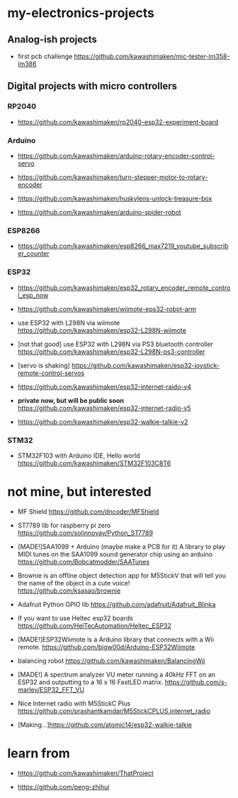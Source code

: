 # my-electronics-projects

## Analog-ish projects

* first pcb challenge https://github.com/kawashimaken/mic-tester-lm358-lm386

## Digital projects with micro controllers
### RP2040

* https://github.com/kawashimaken/rp2040-esp32-experiment-board


### Arduino
* https://github.com/kawashimaken/arduino-rotary-encoder-control-servo

* https://github.com/kawashimaken/turn-stepper-motor-to-rotary-encoder

* https://github.com/kawashimaken/huskylens-unlock-treasure-box

* https://github.com/kawashimaken/arduino-spider-robot

### ESP8266
* https://github.com/kawashimaken/esp8266_max7219_youtube_subscriber_counter

### ESP32

* https://github.com/kawashimaken/esp32_rotary_encoder_remote_control_esp_now

* https://github.com/kawashimaken/wiimote-eps32-robot-arm

* use ESP32 with L298N via wiimote https://github.com/kawashimaken/esp32-L298N-wiimote

* [not that good] use ESP32 with L298N via PS3 bluetooth controller https://github.com/kawashimaken/esp32-L298N-ps3-controller

* [servo is shaking] https://github.com/kawashimaken/esp32-joystick-remote-control-servos

* https://github.com/kawashimaken/esp32-internet-raido-v4

* **private now, but will be public soon** https://github.com/kawashimaken/esp32-internet-radio-v5

* https://github.com/kawashimaken/esp32-walkie-talkie-v2

### STM32
* STM32F103 with Arduino IDE, Hello world  https://github.com/kawashimaken/STM32F103C8T6

# not mine, but interested

* MF Shield
https://github.com/dncoder/MFShield

* ST7789 lib for raspberry pi zero
https://github.com/solinnovay/Python_ST7789

* [MADE!]SAA1099 + Arduino (maybe make a PCB for it) A library to play MIDI tunes on the SAA1099 sound generator chip using an arduino
https://github.com/Bobcatmodder/SAATunes

* Brownie is an offline object detection app for M5StickV that will tell you the name of the object in a cute voice! https://github.com/ksasao/brownie

* Adafruit Python GPIO lib https://github.com/adafruit/Adafruit_Blinka

* If you want to use Heltec esp32 boards https://github.com/HelTecAutomation/Heltec_ESP32

* [MADE!]ESP32Wiimote is a Arduino library that connects with a Wii remote. https://github.com/bigw00d/Arduino-ESP32Wiimote

* balancing robot https://github.com/kawashimaken/BalancingWii

* [MADE!] A spectrum analyzer VU meter running a 40kHz FFT on an ESP32 and outputting to a 16 x 16 FastLED matrix. https://github.com/s-marley/ESP32_FFT_VU

* Nice Internet radio with M5StickC Plus https://github.com/prashantkamdar/M5StickCPLUS.internet_radio

* [Making...]https://github.com/atomic14/esp32-walkie-talkie

# learn from

* https://github.com/kawashimaken/ThatProject

* https://github.com/peng-zhihui

